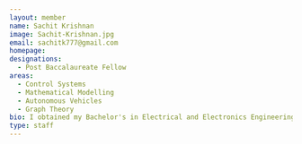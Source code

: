 ```yaml
---
layout: member
name: Sachit Krishnan
image: Sachit-Krishnan.jpg
email: sachitk777@gmail.com
homepage: 
designations: 
  - Post Baccalaureate Fellow
areas:
  - Control Systems
  - Mathematical Modelling
  - Autonomous Vehicles
  - Graph Theory
bio: I obtained my Bachelor's in Electrical and Electronics Engineering at NIT Karnataka in 2020. My research interests include control theory, system stability and graph theory. I am currently working on the development of string stable car-following models under Dr. Pasumarthy. 
type: staff
---
```

